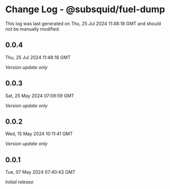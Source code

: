 # Change Log - @subsquid/fuel-dump

This log was last generated on Thu, 25 Jul 2024 11:48:18 GMT and should not be manually modified.

## 0.0.4
Thu, 25 Jul 2024 11:48:18 GMT

_Version update only_

## 0.0.3
Sat, 25 May 2024 07:09:59 GMT

_Version update only_

## 0.0.2
Wed, 15 May 2024 10:11:41 GMT

_Version update only_

## 0.0.1
Tue, 07 May 2024 07:40:43 GMT

_Initial release_

